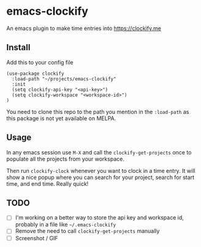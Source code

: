 # emacs-clockify

An emacs plugin to make time entries into https://clockify.me

## Install

Add this to your config file

``` emacs-lisp
(use-package clockify
  :load-path "~/projects/emacs-clockify"
  :init
  (setq clockify-api-key "<api-key>")
  (setq clockify-workspace "<workspace-id>")
)

```

You need to clone this repo to the path you mention in the `:load-path` as this package is not yet available on MELPA.

## Usage

In any emacs session use `M-X` and call the `clockify-get-projects` once to populate all the projects from your workspace.

Then run `clockify-clock` whenever you want to clock in a time entry. It will show a nice popup where you can search for your project, search for start time, and end time. Really quick!

## TODO

- [ ] I'm working on a better way to store the api key and workspace id, probably in a file like `~/.emacs-clockify`
- [ ] Remove the need to call `clockify-get-projects` manually
- [ ] Screenshot / GIF
